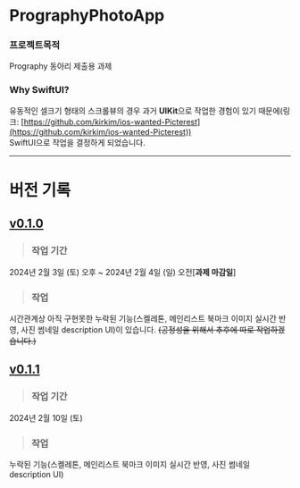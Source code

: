 # PrographyPhotoApp

### 프로젝트목적
Prography 동아리 제출용 과제

### Why SwiftUI?
유동적인 셀크기 형태의 스크롤뷰의 경우 과거 **UIKit**으로 작업한 경험이 있기 때문에(링크: [https://github.com/kirkim/ios-wanted-Picterest](https://github.com/kirkim/ios-wanted-Picterest))    
SwiftUI으로 작업을 결정하게 되었습니다.
    
    
---

# 버전 기록

## [v0.1.0](https://github.com/kirkim/PrographyPhotoApp/releases/tag/v0.1.0)
> ### 작업 기간
2024년 2월 3일 (토) 오후 ~ 2024년 2월 4일 (일) 오전[**과제 마감일**]

> ### 작업
시간관계상 아직 구현못한 누락된 기능(스켈레톤, 메인리스트 북마크 이미지 실시간 반영, 사진 썸네일 description UI)이 있습니다. ~~(공정성을 위해서 추후에 따로 작업하겠습니다.)~~

## [v0.1.1](https://github.com/kirkim/PrographyPhotoApp/releases/tag/v0.1.0)
> ### 작업 기간
2024년 2월 10일 (토)

> ### 작업
누락된 기능(스켈레톤, 메인리스트 북마크 이미지 실시간 반영, 사진 썸네일 description UI)

